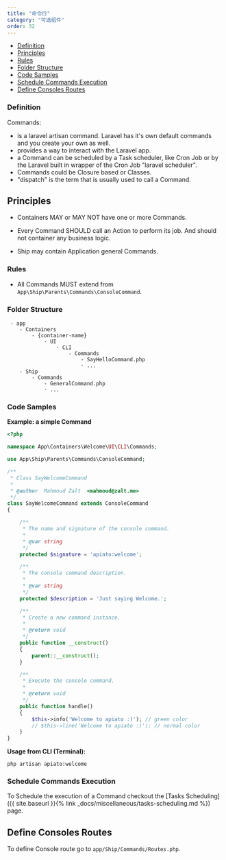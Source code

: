 ```yaml
---
title: "命令行"
category: "可选组件"
order: 32
---
```


* [Definition](#definition)
* [Principles](#principles)
* [Rules](#rules)
* [Folder Structure](#folder-structure)
* [Code Samples](#code-samples)
* [Schedule Commands Execution](#Schedule-Commands-Execution)
* [Define Consoles Routes](#Routes)



<a name="definition"></a>

### Definition

Commands:

 * is a laravel artisan command. Laravel has it's own default commands and you create your own as well.
 * provides a way to interact with the Laravel app.
 * a Command can be scheduled by a Task scheduler, like Cron Job or by the Laravel built in wrapper of the Cron Job "laravel scheduler".
 * Commands could be Closure based or Classes.
 * "dispatch" is the term that is usually used to call a Command.

<a name="principles"></a>

## Principles

- Containers MAY or MAY NOT have one or more Commands.

- Every Command SHOULD call an Action to perform its job. And should not container any business logic.

- Ship may contain Application general Commands.


<a name="rules"></a>

### Rules

- All Commands MUST extend from `App\Ship\Parents\Commands\ConsoleCommand`.

<a name="folder-structure"></a>

### Folder Structure

```
 - app
    - Containers
        - {container-name}
            - UI
                - CLI
                    - Commands
                        - SayHelloCommand.php
                        - ...
    - Ship
        - Commands
            - GeneralCommand.php
            - ...
```

<a name="code-samples"></a>

### Code Samples

**Example: a simple Command**

```php
<?php

namespace App\Containers\Welcome\UI\CLI\Commands;

use App\Ship\Parents\Commands\ConsoleCommand;

/**
 * Class SayWelcomeCommand
 *
 * @author  Mahmoud Zalt  <mahmoud@zalt.me>
 */
class SayWelcomeCommand extends ConsoleCommand
{

    /**
     * The name and signature of the console command.
     *
     * @var string
     */
    protected $signature = 'apiato:welcome';

    /**
     * The console command description.
     *
     * @var string
     */
    protected $description = 'Just saying Welcome.';

    /**
     * Create a new command instance.
     *
     * @return void
     */
    public function __construct()
    {
        parent::__construct();
    }

    /**
     * Execute the console command.
     *
     * @return void
     */
    public function handle()
    {
        $this->info('Welcome to apiato :)'); // green color
        // $this->line('Welcome to apiato :)'); // normal color
    }
}

```

**Usage from CLI (Terminal):**

```shell
php artisan apiato:welcome
```


<a name="Schedule-Commands-Execution"></a>
### Schedule Commands Execution

To Schedule the execution of a Command checkout the [Tasks Scheduling]({{ site.baseurl }}{% link _docs/miscellaneous/tasks-scheduling.md %}) page.


<a name="Routes"></a>
## Define Consoles Routes

To define Console route go to `app/Ship/Commands/Routes.php`.
